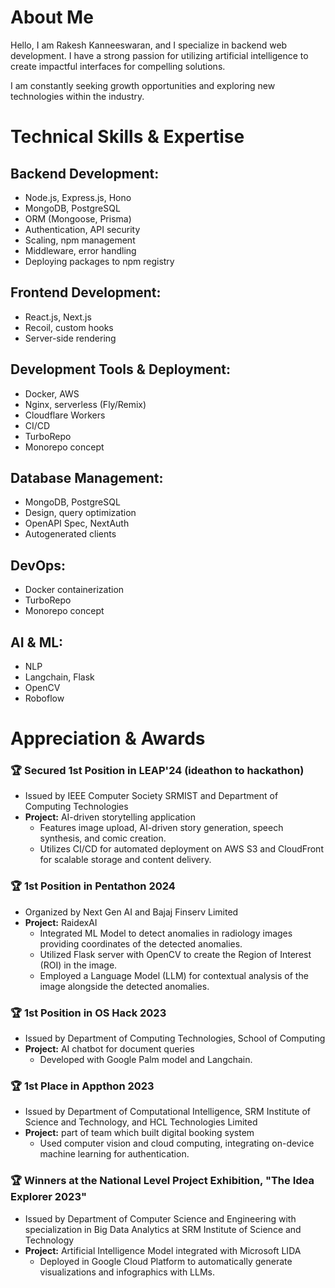 # About Me

Hello, I am Rakesh Kanneeswaran, and I specialize in backend web development. I have a strong passion for utilizing artificial intelligence to create impactful interfaces for compelling solutions. 

I am constantly seeking growth opportunities and exploring new technologies within the industry.

# Technical Skills & Expertise

## Backend Development:
- Node.js, Express.js, Hono
- MongoDB, PostgreSQL
- ORM (Mongoose, Prisma)
- Authentication, API security
- Scaling, npm management
- Middleware, error handling
- Deploying packages to npm registry

## Frontend Development:
- React.js, Next.js
- Recoil, custom hooks
- Server-side rendering

## Development Tools & Deployment:
- Docker, AWS
- Nginx, serverless (Fly/Remix)
- Cloudflare Workers
- CI/CD
- TurboRepo
- Monorepo concept

## Database Management:
- MongoDB, PostgreSQL
- Design, query optimization
- OpenAPI Spec, NextAuth
- Autogenerated clients

## DevOps:
- Docker containerization
- TurboRepo
- Monorepo concept

## AI & ML:
- NLP
- Langchain, Flask
- OpenCV
- Roboflow


# Appreciation & Awards

### 🏆 Secured 1st Position in LEAP'24 (ideathon to hackathon)
- Issued by IEEE Computer Society SRMIST and Department of Computing Technologies
- **Project:** AI-driven storytelling application
  - Features image upload, AI-driven story generation, speech synthesis, and comic creation.
  - Utilizes CI/CD for automated deployment on AWS S3 and CloudFront for scalable storage and content delivery.

### 🏆 1st Position in Pentathon 2024
- Organized by Next Gen AI and Bajaj Finserv Limited
- **Project:** RaidexAI
  - Integrated ML Model to detect anomalies in radiology images providing coordinates of the detected anomalies.
  - Utilized Flask server with OpenCV to create the Region of Interest (ROI) in the image.
  - Employed a Language Model (LLM) for contextual analysis of the image alongside the detected anomalies.

### 🏆 1st Position in OS Hack 2023
- Issued by Department of Computing Technologies, School of Computing
- **Project:** AI chatbot for document queries
  - Developed with Google Palm model and Langchain.

### 🏆 1st Place in Appthon 2023
- Issued by Department of Computational Intelligence, SRM Institute of Science and Technology, and HCL Technologies Limited
- **Project:** part of team which built digital booking system
  - Used computer vision and cloud computing, integrating on-device machine learning for authentication.

### 🏆 Winners at the National Level Project Exhibition, "The Idea Explorer 2023"
- Issued by Department of Computer Science and Engineering with specialization in Big Data Analytics at SRM Institute of Science and Technology
- **Project:** Artificial Intelligence Model integrated with Microsoft LIDA
  - Deployed in Google Cloud Platform to automatically generate visualizations and infographics with LLMs.



